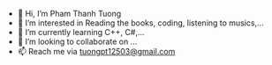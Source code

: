 - 👋 Hi, I’m Pham Thanh Tuong
- 👀 I’m interested in Reading the books, coding, listening to musics,...
- 🌱 I’m currently learning C++, C#,...
- 💞️ I’m looking to collaborate on ...
- 📫 Reach me via tuongpt12503@gmail.com

<!---
TuongPhamCT/TuongPhamCT is a ✨ special ✨ repository because its `README.md` (this file) appears on your GitHub profile.
You can click the Preview link to take a look at your changes.
--->

